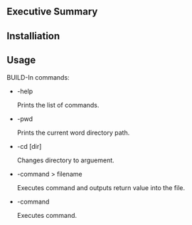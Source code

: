 <h2>Executive Summary</h2>
<p><p>
<h2>Installiation</h2>
<p></p>
<h2>Usage</h2>
BUILD-In commands:
<ul>
<li>-help</li>
	<p>Prints the list of commands.</p>
<li>-pwd</li>
	<p>Prints the current word directory path.</p>
<li>-cd [dir]</li>
	<p>Changes directory to arguement.</p>
<li>-command > filename </li>
	<p>Executes command and outputs return value into the file.</p>
<li>-command</li>
	<p>Executes command.</p>
</ul>

